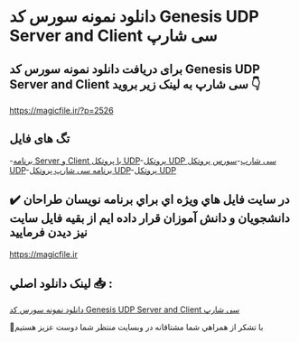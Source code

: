 # دانلود نمونه سورس کد Genesis UDP Server and Client سی شارپ

## برای دریافت دانلود نمونه سورس کد Genesis UDP Server and Client سی شارپ به لینک زیر بروید 👇

https://magicfile.ir/?p=2526

## تگ های فایل

-[برنامه Server و Client با پروتكل UDP](https://magicfile.ir/product/genesis-udp-server-and-client-%d8%b3%db%8c-%d8%b4%d8%a7%d8%b1%d9%be/)-[پروتكل UDP سی شارپ](https://magicfile.ir/product/genesis-udp-server-and-client-%d8%b3%db%8c-%d8%b4%d8%a7%d8%b1%d9%be/)-[سورس پروتكل UDP](https://magicfile.ir/product/genesis-udp-server-and-client-%d8%b3%db%8c-%d8%b4%d8%a7%d8%b1%d9%be/)-[برنامه سی شارپ پروتكل UDP](https://magicfile.ir/product/genesis-udp-server-and-client-%d8%b3%db%8c-%d8%b4%d8%a7%d8%b1%d9%be/)-[پروتكل UDP](https://magicfile.ir/product/genesis-udp-server-and-client-%d8%b3%db%8c-%d8%b4%d8%a7%d8%b1%d9%be/)

## ✔️ در سايت فايل هاي ويژه اي براي برنامه نويسان طراحان دانشجويان و دانش آموزان قرار داده ايم از بقيه فايل سايت نيز ديدن فرماييد

https://magicfile.ir


## لينک دانلود اصلي 📥 :

[دانلود نمونه سورس کد Genesis UDP Server and Client سی شارپ](https://magicfile.ir/product/genesis-udp-server-and-client-%d8%b3%db%8c-%d8%b4%d8%a7%d8%b1%d9%be/) 


🙏با تشکر از همراهي شما مشتاقانه در وبسایت منتظر شما دوست عزیز هستیم

